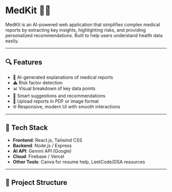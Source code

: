 # MedKit 🧠💊

MedKit is an AI-powered web application that simplifies complex medical reports by extracting key insights, highlighting risks, and providing personalized recommendations. Built to help users understand health data easily.

---

## 🔍 Features

- 🧠 AI-generated explanations of medical reports
- ⚠️ Risk factor detection
- 📊 Visual breakdown of key data points
- 💬 Smart suggestions and recommendations
- 📎 Upload reports in PDF or image format
- 🌐 Responsive, modern UI with smooth interactions

---

## 🚀 Tech Stack

- **Frontend**: React.js, Tailwind CSS
- **Backend**: Node.js / Express
- **AI API**: Gemini API (Google)
- **Cloud**: Firebase / Vercel
- **Other Tools**: Canva for resume help, LeetCode/DSA resources

---

## 📁 Project Structure

